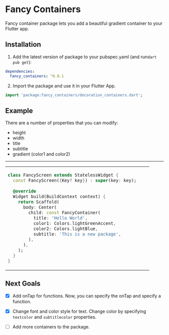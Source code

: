 # Fancy Containers

Fancy container package lets you add a beautiful gradient container to your Flutter app.

## Installation

1. Add the latest version of package to your pubspec.yaml (and run`dart pub get`):
```yaml
dependencies:
  fancy_containers: ^0.0.1
```
2. Import the package and use it in your Flutter App.
```dart
import 'package:fancy_containers/decoration_containers.dart';
```

## Example
There are a number of properties that you can modify:

-  height
- width
- title
- subtitle
- gradient (color1 and color2)

<hr>

<table>
<tr>
<td>

```dart
class FancyScreen extends StatelessWidget {  
  const FancyScreen({Key? key}) : super(key: key);  
  
  @override  
  Widget build(BuildContext context) {  
    return Scaffold(  
      body: Center(  
        child: const FancyContainer(  
          title: 'Hello World',  
          color1: Colors.lightGreenAccent,  
          color2: Colors.lightBlue,  
          subtitle: 'This is a new package',  
        ),  
      ),  
    );  
  }  
}
```

</td>
<td>
<img  src="https://user-images.githubusercontent.com/53579386/126896556-911d4778-04cd-49bf-b32a-01a6eb3b0155.jpeg"  alt="">
</td>
</tr>
</table>

## Next Goals

- [x] Add onTap for functions.
  Now, you can specify the onTap and specify a function.

- [x] Change font and color style for text.
  Change color by specifying `textcolor` and `subtitlecolor` properties.

- [ ] Add more containers to the package.
